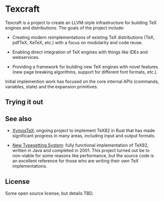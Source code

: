 # Texcraft

Texcraft is a project to create an LLVM-style infrastructure for building TeX engines and distributions.
The goals of the project include:

- Creating modern reimplementations of existing TeX distributions (TeX, pdfTeX, XeTeX, etc.)
    with a focus on modularity and code reuse.

- Enabling direct integration of TeX engines with things like IDEs and webservices. 

- Providing a framework for building new TeX engines with novel features (new page
    breaking algorithms, support for different font formats, etc.).

Initial implemention work has focused on the core internal APIs (commands, variables, state)
    and the expansion primitives.


## Trying it out



## See also

- [XymosTeX](https://github.com/xymostech/XymosTeX): ongoing project to implement TeX82 in Rust that has made
    significant progress in many areas, including input and output formats.

- [New Typesetting System](https://github.com/jamespfennell/new-typesetting-system):
    fully functional implementation of TeX82, written in Java and completed in 2001.
    This project turned out be to non-viable for some reasons like performance, but the source code is an excellent
    reference for those who are writing their own TeX implementations.

## License

Some open source license, but details TBD.


